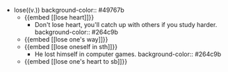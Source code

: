 - lose((v.))
  background-color:: #49767b
	- {{embed [[lose heart]]}}
		- Don't lose heart, you'll catch up with others if you study harder.
		  background-color:: #264c9b
	- {{embed [[lose one's way]]}}
	- {{embed [[lose oneself in sth]]}}
		- He lost himself in computer games.
		  background-color:: #264c9b
	- {{embed [[lose one's heart to sb]]}}